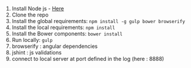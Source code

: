 1. Install Node js - [Here](https://nodejs.org/)
1. Clone the repo
1. Install the global requirements: `npm install -g gulp bower browserify`
1. Install the local requirements: `npm install`
1. Install the Bower components: `bower install`
1. Run locally: `gulp`
  2. browserify : angular dependencies
  2. jshint : js validations
  2. connect to local server at port defined in the log (here : 8888)